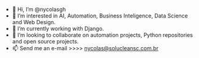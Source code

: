 - 👋 Hi, I’m @nycolasgh
- 👀 I’m interested in AI, Automation, Business Inteligence, Data Science and Web Design.
- 🌱 I’m currently working with Django.
- 💞️ I’m looking to collaborate on automation projects, Python repositories and open source projects. 
- 📫 Send me an e-mail >>>> nycolas@solucleansc.com.br

<!---
nycolasgh/nycolasgh is a ✨ special ✨ repository because its `README.md` (this file) appears on your GitHub profile.
You can click the Preview link to take a look at your changes.
--->
